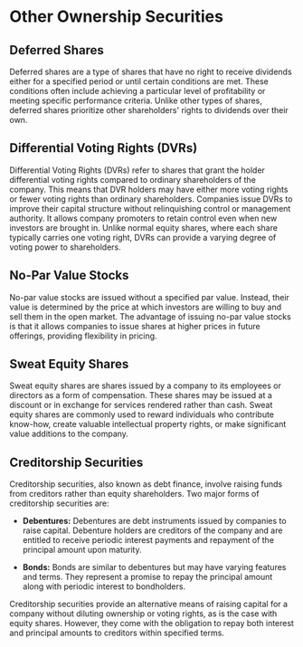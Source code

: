 #  Other Ownership Securities
 
## Deferred Shares

Deferred shares are a type of shares that have no right to receive dividends either for a specified period or until certain conditions are met. These conditions often include achieving a particular level of profitability or meeting specific performance criteria. Unlike other types of shares, deferred shares prioritize other shareholders' rights to dividends over their own.

## Differential Voting Rights (DVRs)

Differential Voting Rights (DVRs) refer to shares that grant the holder differential voting rights compared to ordinary shareholders of the company. This means that DVR holders may have either more voting rights or fewer voting rights than ordinary shareholders. Companies issue DVRs to improve their capital structure without relinquishing control or management authority. It allows company promoters to retain control even when new investors are brought in. Unlike normal equity shares, where each share typically carries one voting right, DVRs can provide a varying degree of voting power to shareholders.

## No-Par Value Stocks

No-par value stocks are issued without a specified par value. Instead, their value is determined by the price at which investors are willing to buy and sell them in the open market. The advantage of issuing no-par value stocks is that it allows companies to issue shares at higher prices in future offerings, providing flexibility in pricing.

## Sweat Equity Shares

Sweat equity shares are shares issued by a company to its employees or directors as a form of compensation. These shares may be issued at a discount or in exchange for services rendered rather than cash. Sweat equity shares are commonly used to reward individuals who contribute know-how, create valuable intellectual property rights, or make significant value additions to the company.

## Creditorship Securities

Creditorship securities, also known as debt finance, involve raising funds from creditors rather than equity shareholders. Two major forms of creditorship securities are:

- **Debentures:** Debentures are debt instruments issued by companies to raise capital. Debenture holders are creditors of the company and are entitled to receive periodic interest payments and repayment of the principal amount upon maturity.

- **Bonds:** Bonds are similar to debentures but may have varying features and terms. They represent a promise to repay the principal amount along with periodic interest to bondholders.

Creditorship securities provide an alternative means of raising capital for a company without diluting ownership or voting rights, as is the case with equity shares. However, they come with the obligation to repay both interest and principal amounts to creditors within specified terms.